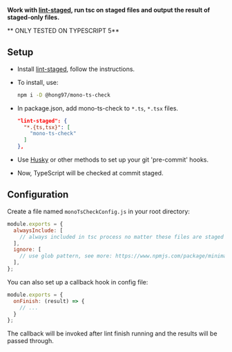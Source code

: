**Work with [lint-staged](https://github.com/lint-staged/lint-staged), run tsc on staged files and output the result of staged-only files.**

** ONLY TESTED ON TYPESCRIPT 5**

## Setup

- Install [lint-staged](https://github.com/lint-staged/lint-staged), follow the instructions.

- To install, use:

  ```bash
  npm i -D @hong97/mono-ts-check
  ```

- In package.json, add mono-ts-check to `*.ts`, `*.tsx` files.

  ```json
  "lint-staged": {
    "*.{ts,tsx}": [
      "mono-ts-check"
    ]
  },
  ```

- Use [Husky](https://github.com/typicode/husky) or other methods to set up your git 'pre-commit' hooks.

- Now, TypeScript will be checked at commit staged.


## Configuration

Create a file named `monoTsCheckConfig.js` in your root directory:

```js
module.exports = {
  alwaysInclude: [
    // always included in tsc process no matter these files are staged or not
  ],
  ignore: [
    // use glob pattern, see more: https://www.npmjs.com/package/minimatch
  ],
};
```

You can also set up a callback hook in config file:

```js
module.exports = {
  onFinish: (result) => {
    // ...
  } 
};
```

The callback will be invoked after lint finish running and the results will be passed through.

